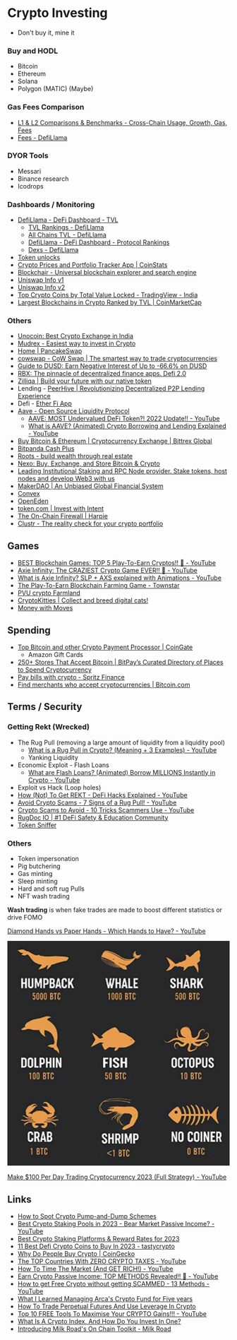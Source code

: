 # Crypto Investing

- Don't buy it, mine it

### Buy and HODL

- Bitcoin
- Ethereum
- Solana
- Polygon (MATIC) (Maybe)

### Gas Fees Comparison

- [L1 & L2 Comparisons & Benchmarks - Cross-Chain Usage, Growth, Gas, Fees](https://dune.com/msilb7/l2-and-l1-fee-comparison-benchmarks)
- [Fees - DefiLlama](https://defillama.com/fees)

### DYOR Tools

- Messari
- Binance research
- Icodrops

### Dashboards / Monitoring

- [DefiLlama - DeFi Dashboard - TVL](https://defillama.com/?_sp=4a5917cc-9246-49fa-a008-41c519296ec8.1684908761328)
    - [TVL Rankings - DefiLlama](https://defillama.com/top-protocols)
    - [All Chains TVL - DefiLlama](https://defillama.com/chains)
    - [DefiLlama - DeFi Dashboard - Protocol Rankings](https://defillama.com/?_sp=4a5917cc-9246-49fa-a008-41c519296ec8.1684908761328)
    - [Dexs - DefiLlama](https://defillama.com/dexs)
- [Token unlocks](https://token.unlocks.app/)
- [Crypto Prices and Portfolio Tracker App | CoinStats](https://coinstats.app/)
- [Blockchair - Universal blockchain explorer and search engine](https://blockchair.com/)
- [Uniswap Info v1](https://info.uniswap.org/#/)
- [Uniswap Info v2](https://v2.info.uniswap.org/#/)
- [Top Crypto Coins by Total Value Locked - TradingView - India](https://in.tradingview.com/markets/cryptocurrencies/prices-highest-total-value-locked/)
- [Largest Blockchains in Crypto Ranked by TVL | CoinMarketCap](https://coinmarketcap.com/chain-ranking/)

### Others

- [Unocoin: Best Crypto Exchange in India](https://unocoin.com/in/)
- [Mudrex - Easiest way to invest in Crypto](https://mudrex.com/)
- [Home | PancakeSwap](https://pancakeswap.finance/)
- [cowswap - CoW Swap | The smartest way to trade cryptocurrencies](https://swap.cow.fi/)
- [Guide to DUSD: Earn Negative Interest of Up to -66.6% on DUSD](https://blog.defichain.com/earn-returns-with-negative-interest-rates/)
- [RBX: The pinnacle of decentralized finance apps. Defi 2.0](https://rbxdefi.com/)
- [Zilliqa | Build your future with our native token](https://www.zilliqa.com/what-is-zil)
- Lending - [PeerHive | Revolutionizing Decentralized P2P Lending Experience](https://peerhive.app/)
- Defi - [Ether Fi App](https://www.mainnet.ether.fi/)
- [Aave - Open Source Liquidity Protocol](https://aave.com/)
    - [AAVE: MOST Undervalued DeFi Token?! 2022 Update!! - YouTube](https://www.youtube.com/watch?v=fp4YzAgnIqk)
    - [What is AAVE? (Animated) Crypto Borrowing and Lending Explained - YouTube](https://www.youtube.com/watch?v=dTCwssZ116A)
- [Buy Bitcoin & Ethereum | Cryptocurrency Exchange | Bittrex Global](https://global.bittrex.com/)
- [Bitpanda Cash Plus](https://www.bitpanda.com/en/bitpanda-cash-plus)
- [Roots - build wealth through real estate](https://www.investwithroots.com/)
- [Nexo: Buy, Exchange, and Store Bitcoin & Crypto](https://nexo.com/)
- [Leading Institutional Staking and RPC Node provider. Stake tokens, host nodes and develop Web3 with us](https://p2p.org/)
- [MakerDAO | An Unbiased Global Financial System](https://makerdao.com/en/)
- [Convex](https://www.convexfinance.com/)
- [OpenEden](https://openeden.com/)
- [token.com | Invest with Intent](https://www.token.com/)
- [The On-Chain Firewall | Harpie](https://harpie.io/)
- [Clustr - The reality check for your crypto portfolio](https://www.clustr.io/)

## Games

- [BEST Blockchain Games: TOP 5 Play-To-Earn Cryptos!! 💯 - YouTube](https://www.youtube.com/watch?v=zchIkjXtOtk)
- [Axie Infinity: The CRAZIEST Crypto Game EVER!! 🤯 - YouTube](https://www.youtube.com/watch?v=zQPyDc88X8o)
- [What is Axie Infinity? SLP + AXS explained with Animations - YouTube](https://www.youtube.com/watch?v=mXEYCXCPI5c)
- [The Play-To-Earn Blockchain Farming Game - Townstar](https://townstar.com/)
- [PVU crypto Farmland](https://plantvsundead.com/)
- [CryptoKitties | Collect and breed digital cats!](https://www.cryptokitties.co/)
- [Money with Moves](https://zbd.gg/)

## Spending

- [Top Bitcoin and other Crypto Payment Processor | CoinGate](https://coingate.com/)
    - Amazon Gift Cards
- [250+ Stores That Accept Bitcoin | BitPay’s Curated Directory of Places to Spend Cryptocurrency](https://bitpay.com/directory/)
- [Pay bills with crypto - Spritz Finance](https://www.spritz.finance/)
- [Find merchants who accept cryptocurrencies | Bitcoin.com](https://www.bitcoin.com/find-crypto-merchants/)

## Terms / Security

### Getting Rekt (Wrecked)

- The Rug Pull (removing a large amount of liquidity from a liquidity pool)
    - [What is a Rug Pull in Crypto? (Meaning + 3 Examples) - YouTube](https://www.youtube.com/watch?v=YFaqng3YESE)
    - Yanking Liquidity
- Economic Exploit - Flash Loans
    - [What are Flash Loans? (Animated) Borrow MILLIONS Instantly in Crypto - YouTube](https://www.youtube.com/watch?v=YiF6x193fRk)
- Exploit vs Hack (Loop holes)
- [How (Not) To Get REKT - DeFi Hacks Explained - YouTube](https://www.youtube.com/watch?v=EawgqVdUZCI)
- [Avoid Crypto Scams - 7 Signs of a Rug Pull! - YouTube](https://www.youtube.com/watch?v=a3CZBBqIfn0)
- [Crypto Scams to Avoid - 10 Tricks Scammers Use - YouTube](https://www.youtube.com/watch?v=dJA5L4ZUTtU)
- [RugDoc IO | #1 DeFi Safety & Education Community](https://rugdoc.io/)
- [Token Sniffer](https://tokensniffer.com/)

### Others

- Token impersonation
- Pig butchering
- Gas minting
- Sleep minting
- Hard and soft rug Pulls
- NFT wash trading

**Wash trading** is when fake trades are made to boost different statistics or drive FOMO

[Diamond Hands vs Paper Hands - Which Hands to Have? - YouTube](https://www.youtube.com/watch?v=j4N0M0Od7_E)

![ranks-of-bitcoin-holders](../media/Screenshot%202023-04-03%20at%209.02.03%20AM.jpg)

[Make $100 Per Day Trading Cryptocurrency 2023 (Full Strategy) - YouTube](https://www.youtube.com/watch?v=1IU0kIKXOUc)

## Links

- [How to Spot Crypto Pump-and-Dump Schemes](https://www.coindesk.com/learn/how-to-spot-crypto-pump-and-dump-schemes)
- [Best Crypto Staking Pools in 2023 - Bear Market Passive Income? - YouTube](https://www.youtube.com/watch?v=mleAqEKEb10)
- [Best Crypto Staking Platforms & Reward Rates for 2023](https://milkroad.com/staking)
- [11 Best Defi Crypto Coins to Buy In 2023 - tastycrypto](https://www.tastycrypto.com/blog/top-defi-tokens)
- [Why Do People Buy Crypto | CoinGecko](https://www.coingecko.com/research/publications/why-people-buy-crypto)
- [The TOP Countries With ZERO CRYPTO TAXES - YouTube](https://www.youtube.com/watch?v=tdlmv4iHFb4&ab_channel=MoneyRules-InvestingTips)
- [How To Time The Market (And GET RICH!) - YouTube](https://www.youtube.com/watch?v=iXn2GyPHQB0)
- [Earn Crypto Passive Income: TOP METHODS Revealed!! 💸 - YouTube](https://www.youtube.com/watch?v=Sqo0pOd4dnI)
- [How to get Free Crypto without getting SCAMMED - 13 Methods - YouTube](https://www.youtube.com/watch?v=UuyS7YAkECA)
- [What I Learned Managing Arca's Crypto Fund for Five years](https://www.coindesk.com/consensus-magazine/2023/09/18/what-i-learned-managing-a-crypto-fund-for-five-years/)
- [How To Trade Perpetual Futures And Use Leverage In Crypto](https://milkroad.com/invest/perpetual-futures/)
- [Top 10 FREE Tools To Maximise Your CRYPTO Gains!!! - YouTube](https://www.youtube.com/watch?v=TryBWU06Jrk)
- [What Is A Crypto Index, And How Do You Invest In One?](https://milkroad.com/invest/crypto-index/)
- [Introducing Milk Road's On Chain Toolkit - Milk Road](https://milkroad.com/news/introducing-milk-roads-on-chain-toolkit/)
